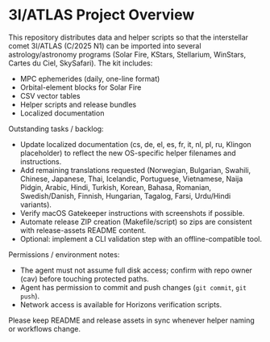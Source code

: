 3I/ATLAS Project Overview
===========================

This repository distributes data and helper scripts so that the interstellar comet 3I/ATLAS (C/2025 N1) can be imported into several astrology/astronomy programs (Solar Fire, KStars, Stellarium, WinStars, Cartes du Ciel, SkySafari). The kit includes:
- MPC ephemerides (daily, one-line format)
- Orbital-element blocks for Solar Fire
- CSV vector tables
- Helper scripts and release bundles
- Localized documentation

Outstanding tasks / backlog:
- Update localized documentation (cs, de, el, es, fr, it, nl, pl, ru, Klingon placeholder) to reflect the new OS-specific helper filenames and instructions.
- Add remaining translations requested (Norwegian, Bulgarian, Swahili, Chinese, Japanese, Thai, Icelandic, Portuguese, Vietnamese, Naija Pidgin, Arabic, Hindi, Turkish, Korean, Bahasa, Romanian, Swedish/Danish, Finnish, Hungarian, Tagalog, Farsi, Urdu/Hindi variants).
- Verify macOS Gatekeeper instructions with screenshots if possible.
- Automate release ZIP creation (Makefile/script) so zips are consistent with release-assets README content.
- Optional: implement a CLI validation step with an offline-compatible tool.

Permissions / environment notes:
- The agent must not assume full disk access; confirm with repo owner (cav) before touching protected paths.
- Agent has permission to commit and push changes (`git commit`, `git push`).
- Network access is available for Horizons verification scripts.

Please keep README and release assets in sync whenever helper naming or workflows change.
